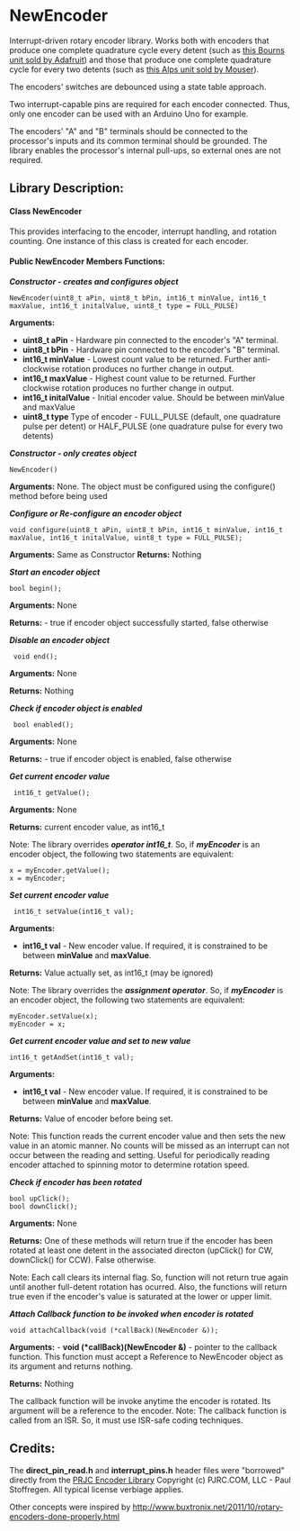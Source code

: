 # NewEncoder
Interrupt-driven rotary encoder library. Works both with encoders that produce one complete quadrature cycle every detent (such as [this Bourns unit sold by Adafruit](https://www.adafruit.com/product/377)) and those that produce one complete quadrature cycle for every two detents (such as [this Alps unit sold by Mouser](https://www.mouser.com/ProductDetail/alps/ec11e15244g1/?qs=YMSFtX0bdJDiV4LBO61anw==&countrycode=US&currencycode=USD)).

The encoders' switches are debounced using a state table approach.

Two interrupt-capable pins are required for each encoder connected. Thus, only one encoder can be used with an Arduino Uno for example.

The encoders' "A" and "B" terminals should be connected to the processor's inputs and its common terminal should be grounded. The library enables the processor's internal pull-ups, so external ones are not required.
## Library Description:
#### Class NewEncoder
This provides interfacing to the encoder, interrupt handling, and rotation counting. One instance of this class is created for each encoder.
#### Public NewEncoder Members Functions:
***Constructor - creates  and configures object***

    NewEncoder(uint8_t aPin, uint8_t bPin, int16_t minValue, int16_t maxValue, int16_t initalValue, uint8_t type = FULL_PULSE)
**Arguments:**
 - **uint8_t aPin** - Hardware pin connected to the encoder's "A" terminal.
 - **uint8_t bPin** - Hardware pin connected to the encoder's "B" terminal.
 - **int16_t minValue** - Lowest count value to be returned. Further anti-clockwise rotation produces no further change in output.
 - **int16_t maxValue** - Highest count value to be returned. Further clockwise rotation produces no further change in output.
 - **int16_t initalValue** - Initial encoder value. Should be between minValue and maxValue
 - **uint8_t type** Type of encoder - FULL_PULSE (default, one quadrature pulse per detent) or HALF_PULSE (one quadrature pulse for every two detents)
 
 ***Constructor - only creates object*** 

    NewEncoder()
**Arguments:** None. The object must be configured using the configure() method before being used

 ***Configure or Re-configure an encoder object*** 

    void configure(uint8_t aPin, uint8_t bPin, int16_t minValue, int16_t maxValue, int16_t initalValue, uint8_t type = FULL_PULSE);
**Arguments:** Same as Constructor
**Returns:**    Nothing

 ***Start an encoder object*** 
 
    bool begin();
    
   **Arguments:** None
   
   **Returns:**
    - true if encoder object successfully started, false otherwise

 ***Disable an encoder object*** 

     void end();
  **Arguments:** None
   
  **Returns:**    Nothing
   
 ***Check if encoder object is enabled*** 

     bool enabled();
  **Arguments:** None
  
  **Returns:**
    - true if encoder object is enabled, false otherwise
 
   ***Get current encoder value*** 
   
     int16_t getValue();
  **Arguments:** None
  
  **Returns:**    current encoder value, as int16_t
   
   Note: The library overrides ***operator int16_t***. So, if ***myEncoder*** is an encoder object, the following two statements are equivalent:
   

    x = myEncoder.getValue();
    x = myEncoder;
 
   ***Set current encoder value*** 
   
     int16_t setValue(int16_t val);
  **Arguments:**
   - **int16_t val** - New encoder value. If required, it is constrained to be between **minValue** and **maxValue**.
  
  **Returns:**    Value actually set, as int16_t (may be ignored)
   
   Note: The library overrides the ***assignment operator***. So, if ***myEncoder*** is an encoder object, the following two statements are equivalent:
   
    myEncoder.setValue(x);
    myEncoder = x;

   ***Get current encoder value and set to new value***
   
    int16_t getAndSet(int16_t val);
**Arguments:**
   - **int16_t val** - New encoder value. If required, it is constrained to be between **minValue** and **maxValue**.
  
   **Returns:**    Value of encoder before being set. 
   
   Note: This function reads the current encoder value and then sets the new value in an atomic manner. No counts will be missed as an interrupt can not occur between the  reading and setting. Useful for periodically reading encoder attached to spinning motor to determine rotation speed.
  
   ***Check if encoder has been rotated*** 
   
    bool upClick();
    bool downClick();
  **Arguments:** None
  
  **Returns:**  One of these methods will return true if the encoder has been rotated at least one detent in the associated directon (upClick() for CW, downClick() for CCW). False otherwise.
  
   Note: Each call clears its internal flag. So, function will not return true again until another full-detent rotation has ocurred. Also, the functions will return true even if the encoder's value is saturated at the lower or upper limit.
   
   ***Attach Callback function to be invoked when encoder is rotated***
      
    void attachCallback(void (*callBack)(NewEncoder &));
  **Arguments:**
     - **void (\*callBack)(NewEncoder &)** - pointer to the callback function. This function must accept a Reference to NewEncoder object as its argument and returns nothing.
     
  **Returns:**    Nothing
  
   The callback function will be invoke anytime the encoder is rotated. Its argument will be a reference to the encoder. Note: The callback function is called from an ISR. So, it must use ISR-safe coding techniques.
    
## Credits:
The **direct_pin_read.h** and **interrupt_pins.h** header files were "borrowed" directly from the [PRJC Encoder Library](https://www.pjrc.com/teensy/td_libs_Encoder.html) Copyright (c)  PJRC.COM, LLC - Paul Stoffregen. All typical license verbiage applies.

Other concepts were inspired by http://www.buxtronix.net/2011/10/rotary-encoders-done-properly.html
